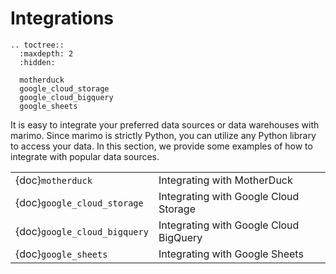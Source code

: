 # Integrations

```{eval-rst}
.. toctree::
  :maxdepth: 2
  :hidden:

  motherduck
  google_cloud_storage
  google_cloud_bigquery
  google_sheets
```

It is easy to integrate your preferred data sources or data warehouses with marimo. Since marimo is strictly Python, you can utilize any Python library to access your data. In this section, we provide some examples of how to integrate with popular data sources.

|                              |                                        |
| :--------------------------- | :------------------------------------- |
| {doc}`motherduck`            | Integrating with MotherDuck            |
| {doc}`google_cloud_storage`  | Integrating with Google Cloud Storage  |
| {doc}`google_cloud_bigquery` | Integrating with Google Cloud BigQuery |
| {doc}`google_sheets`         | Integrating with Google Sheets         |
